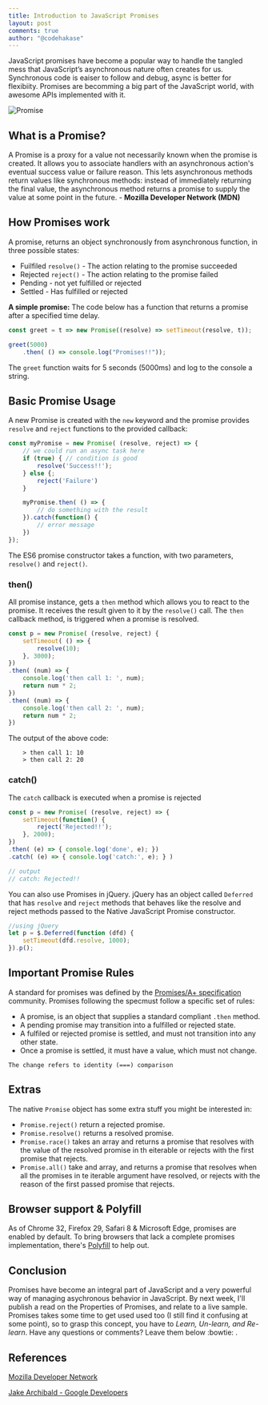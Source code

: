 ```yaml
---
title: Introduction to JavaScript Promises
layout: post
comments: true
author: "@codehakase"
---
```


JavaScript promises have become a popular way to handle the tangled mess that JavaScript’s asynchronous nature often creates for us. 
Synchronous code is eaiser to follow and debug, async is better for flexibiity. Promises are becomming a big part of the JavaScript world, with awesome APIs implemented with it.

![Promise]({{site.url}}/assets/promise.jpg "Promise")


## What is a Promise?

A Promise is a proxy for a value not necessarily known when the promise is created. It allows you to associate handlers with an asynchronous action's eventual success value or failure reason. This lets asynchronous methods return values like synchronous methods: instead of immediately returning the final value, the asynchronous method returns a promise to supply the value at some point in the future. - **Mozilla Developer Network (MDN)**


## How Promises work
A promise, returns an object synchronously from asynchronous function, in three possible states:
* Fuilfiled `resolve()` - The action relating to the promise succeeded
* Rejected `reject()` - The action relating to the promise failed
* Pending - not yet fulfilled or rejected
* Settled - Has fulfilled or rejected

**A simple promise:** The code below has a function that returns a promise after a specified time delay.

```javascript
const greet = t => new Promise((resolve) => setTimeout(resolve, t));

greet(5000)
    .then( () => console.log("Promises!!"));
```
The `greet` function waits for 5 seconds (5000ms) and log to the console a string.

## Basic Promise Usage
A new Promise is created with the `new` keyword and the promise provides `resolve` and `reject` functions to the provided callback:

```javascript
const myPromise = new Promise( (resolve, reject) => {
    // we could run an async task here
    if (true) { // condition is good
        resolve('Success!!');
    } else {;
        reject('Failure')
    }

    myPromise.then( () => {
        // do something with the result
    }).catch(function() {
        // error message
    })
});
```
The ES6 promise constructor takes a function, with two parameters, `resolve()` and `reject()`. 

### then()
All promise instance, gets a `then` method which allows you to react to the promise. It receives the result given to it by the `resolve()` call. 
The `then` callback method, is triggered when a promise is resolved.
```javascript
const p = new Promise( (resolve, reject) {
    setTimeout( () => {
        resolve(10);
    }, 3000);
})
.then( (num) => {
    console.log('then call 1: ', num);
    return num * 2;
})
.then( (num) => {
    console.log('then call 2: ', num);
    return num * 2;
})
```
The output of the above code:
```
    > then call 1: 10
    > then call 2: 20
```
### catch()
The `catch` callback is executed when a promise is rejected

```javascript
const p = new Promise( (resolve, reject) => {
    setTimeout(function() {
        reject('Rejected!!');
    }, 2000);
})
.then( (e) => { console.log('done', e); })
.catch( (e) => { console.log('catch:', e); } )

// output
// catch: Rejected!!
```
You can also use Promises in jQuery. jQuery has an object called `Deferred` that has `resolve` and `reject` methods that behaves like the resolve and reject methods passed to the Native JavaScript Promise constructor.

```javascript
//using jQuery 
let p = $.Deferred(function (dfd) {
    setTimeout(dfd.resolve, 1000);
}).p();
```
## Important Promise Rules
A standard for promises was defined by the [Promises/A+ specification](https://promisesaplus.com/implementations) community. 
Promises following the specmust follow a specific set of rules:
* A promise, is an object that supplies a standard compliant `.then` method.
* A pending promise may transition into a fulfilled or rejected state.
* A fulfiled or rejected promise is settled, and must not transition into any other state.
* Once a promise is settled, it must have a value, which must not change.
```
The change refers to identity (===) comparison
```
## Extras
The native `Promise` object has some extra stuff you might be interested in:
* `Promise.reject()` return a rejected promise.
* `Promise.resolve()` returns a resolved promise.
*  `Promise.race()` takes an array and returns a promise that resolves with the value of the resolved promise in th eiterable or rejects with the first promise that rejects.
* `Promise.all()` take and array, and returns a promise that resolves when all the promises in te iterable argument have resolved, or rejects with the reason of the first passed promise that rejects.
## Browser support & Polyfill
As of Chrome 32, Firefox 29, Safari 8 & Microsoft Edge, promises are enabled by default.
To bring browsers that lack a complete promises implementation, there's [Polyfill](https://github.com/jakearchibald/ES6-Promises#readme) to help out.

## Conclusion
Promises have become an integral part of JavaScript and a very powerful way of managing asychronous behavior in JavaScript. By next week, I'll publish a read on the Properties of Promises, and relate to a live sample.
Promises takes some time to get used used too (I still find it confusing at some point), so to grasp this concept, you have to *Learn, Un-learn, and Re-learn*.
Have any questions or comments? Leave them below :bowtie: .

## References
[Mozilla Developer Network](https://developer.mozilla.org/en/docs/Web/JavaScript/Reference/Global_Objects/Promise)

[Jake Archibald - Google Developers](https://developers.google.com/web/fundamentals/getting-started/primers/promises)
